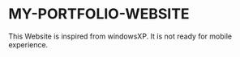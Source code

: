 # MY-PORTFOLIO-WEBSITE

This Website is inspired from windowsXP.
It is not ready for mobile experience.
